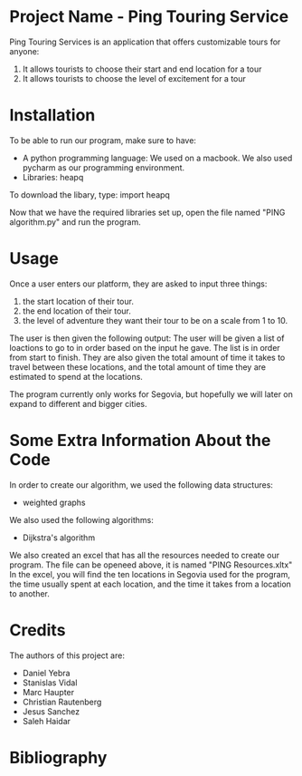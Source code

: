 # Project Name - Ping Touring Service

Ping Touring Services is an application that offers customizable tours for anyone:
1) It allows tourists to choose their start and end location for a tour
2) It allows tourists to choose the level of excitement for a tour

# Installation

To be able to run our program, make sure to have:
- A python programming language: We used on a macbook. We also used pycharm as our programming environment.
- Libraries: heapq

To download the libary, type:
import heapq

Now that we have the required libraries set up, open the file named "PING algorithm.py" and run the program.

# Usage

Once a user enters our platform, they are asked to input three things: 
1) the start location of their tour.
2) the end location of their tour. 
3) the level of adventure they want their tour to be on a scale from 1 to 10.

The user is then given the following output: 
The user will be given a list of loactions to go to in order based on the input he gave. The list is in order from start to finish. They are also given the total amount of time it takes to travel between these locations, and the total amount of time they are estimated to spend at the locations.

The program currently only works for Segovia, but hopefully we will later on expand to different and bigger cities. 

# Some Extra Information About the Code

In order to create our algorithm, we used the following data structures:
- weighted graphs

We also used the following algorithms:
- Dijkstra's algorithm

We also created an excel that has all the resources needed to create our program. The file can be openeed above, it is named "PING Resources.xltx"
In the excel, you will find the ten locations in Segovia used for the program, the time usually spent at each location, and the time it takes from a
location to another.

# Credits

The authors of this project are:
- Daniel Yebra
- Stanislas Vidal
- Marc Haupter
- Christian Rautenberg
- Jesus Sanchez
- Saleh Haidar

# Bibliography
